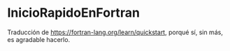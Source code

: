 # InicioRapidoEnFortran
Traducción de https://fortran-lang.org/learn/quickstart, porqué sí, sin más, es agradable hacerlo. 
